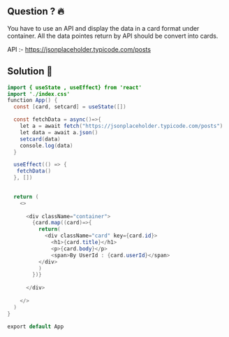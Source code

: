## Question ? 🔥

You have to use an API and display the data in a card format under container. All the data pointes return by API should be convert into cards. 

API :- https://jsonplaceholder.typicode.com/posts


## Solution 🚀

```java
import { useState , useEffect} from 'react'
import './index.css'
function App() {
  const [card, setcard] = useState([])

  const fetchData = async()=>{
    let a = await fetch("https://jsonplaceholder.typicode.com/posts")
    let data = await a.json()
    setcard(data)
    console.log(data)
  }

  useEffect(() => {
   fetchData()
  }, [])
  

  return (
    <>
      
      <div className="container">
        {card.map((card)=>{
          return(
            <div className="card" key={card.id}>
              <h1>{card.title}</h1>
              <p>{card.body}</p>
              <span>By UserId : {card.userId}</span>
          </div>
          )
        })}
        
      </div>
       
    </>
  )
}

export default App

```